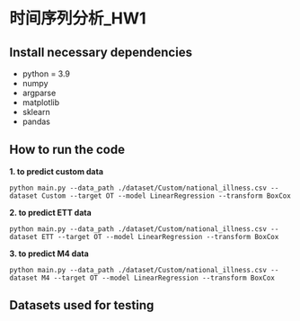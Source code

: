 # 时间序列分析_HW1
## Install necessary dependencies
- python = 3.9
- numpy
- argparse
- matplotlib
- sklearn
- pandas

## How to run the code
**1. to predict custom data**
```
python main.py --data_path ./dataset/Custom/national_illness.csv --dataset Custom --target OT --model LinearRegression --transform BoxCox
```
**2. to predict ETT data**
```
python main.py --data_path ./dataset/Custom/national_illness.csv --dataset ETT --target OT --model LinearRegression --transform BoxCox
```

**3. to predict M4 data**
```
python main.py --data_path ./dataset/Custom/national_illness.csv --dataset M4 --target OT --model LinearRegression --transform BoxCox
```
## Datasets used for testing

